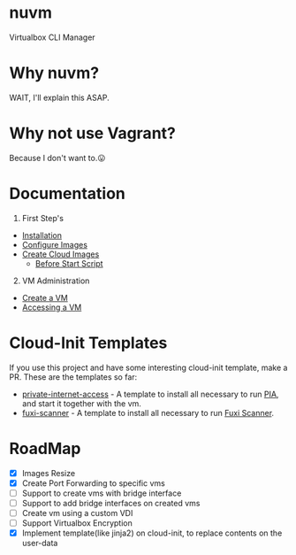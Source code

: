 # nuvm
Virtualbox CLI Manager

# Why nuvm?
WAIT, I'll explain this ASAP.

# Why not use Vagrant?
Because I don't want to.:stuck_out_tongue:

# Documentation
1. First Step's
  - [Installation](docs/INSTALL.md)
  - [Configure Images](docs/CONFIGURE_IMAGES.md)
  - [Create Cloud Images](docs/CREATE_CLOUD_INIT.md) 
    - [Before Start Script](docs/BEFORE_START_SCRIPT.md)

2. VM Administration
  - [Create a VM](docs/CREATE_VM.md)
  - [Accessing a VM](docs/SSH_ACCESS.md)

# Cloud-Init Templates
If you use this project and have some interesting cloud-init template, make a PR.
These are the templates so far:
- [private-internet-access](cloud-init/private-internet-access) - A template to install all necessary to run [PIA](https://www.privateinternetaccess.com/), and start it together with the vm.
- [fuxi-scanner](cloud-init/fuxi-scanner) - A template to install all necessary to run [Fuxi Scanner](https://github.com/jeffzh3ng/Fuxi-Scanner).

# RoadMap
- [x] Images Resize 
- [x] Create Port Forwarding to specific vms
- [ ] Support to create vms with bridge interface
- [ ] Support to add bridge interfaces on created vms
- [ ] Create vm using a custom VDI
- [ ] Support Virtualbox Encryption
- [x] Implement template(like jinja2) on cloud-init, to replace contents on the user-data
